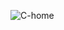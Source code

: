 ![C-home](https://github.com/sudheendranTV/Cricket-Score/assets/64137536/9c0eb882-3f3f-40f9-a127-9d57ec1af8a2)

